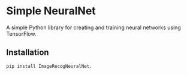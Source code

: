 # Simple NeuralNet

A simple Python library for creating and training neural networks using TensorFlow.

## Installation

```bash
pip install ImageRecogNeuralNet.
